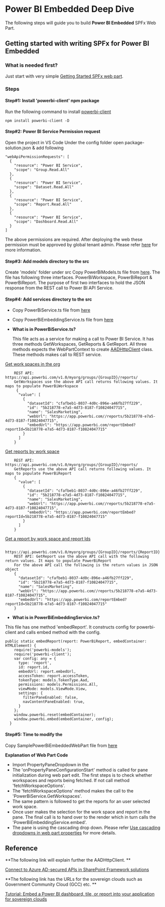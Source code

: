 # Power BI Embedded Deep Dive

The following steps will guide you to build **Power BI Embedded** SPFx Web Part. 


## Getting started with writing SPFx for Power BI Embedded

### What is needed first?

Just start with very simple [Getting Started SPFx web part](https://docs.microsoft.com/en-us/sharepoint/dev/spfx/web-parts/get-started/build-a-hello-world-web-part).

### Steps 

#### Step#1: Install 'powerbi-client' npm package

Run the following command to install [powerbi-client](https://www.npmjs.com/package/powerbi-client)

`npm install powerbi-client -D`

#### Step#2: Power BI Service Permission request

Open the project in VS Code 
Under the config folder open package-solution.json & add following

	"webApiPermissionRequests": [
      {
        "resource": "Power BI Service",
        "scope": "Group.Read.All"
      },
      {
        "resource": "Power BI Service",
        "scope": "Dataset.Read.All"
      },
      {
        "resource": "Power BI Service",
        "scope": "Report.Read.All"
      },
      {
        "resource": "Power BI Service",
        "scope": "Dashboard.Read.All"
      }
    ]

The above permissions are required. After deploying the web these permission must be approved by global tenant admin. Please refer [here](https://docs.microsoft.com/en-us/sharepoint/dev/spfx/use-aadhttpclient#manage-permission-requests) for more information.

#### Step#3: Add models directory to the src
Create 'models' folder under src 
	Copy PowerBiModels.ts file from [here](https://github.com/pankajsurti/PowerBIEmbeddedSPFX/blob/master/SamplePowerBIEmbedded/src/models/PowerBiModels.ts). The file has following three interfaces.
PowerBiWorkspace, PowerBiReport & PowerBiReport. The purpose of first two interfaces to hold the JSON response from the REST call to Power BI API Service.


#### Step#4: Add services directory to the src
- Copy PowerBiService.ts file from [here](https://github.com/pankajsurti/PowerBIEmbeddedSPFX/blob/master/SamplePowerBIEmbedded/src/services/PowerBiService.ts)

- Copy PowerBiEmbeddingService.ts file from [here](https://github.com/pankajsurti/PowerBIEmbeddedSPFX/blob/master/SamplePowerBIEmbedded/src/services/PowerBiEmbeddingService.ts)

- **What is in PowerBiService.ts?**

	This file acts as a service for making a call to Power BI Service. It has three methods GetWorkspaces, GetReports & GetReport. All three methods expects the WebPartContext to create [AADHttpClient](https://spblog.net/post/2018/07/21/Call-Azure-AD-secured-API-from-your-SPFx-code-Story-1-use-cookie-authentication) class. These methods makes call to REST service.

[Get work spaces in the org](https://docs.microsoft.com/en-us/rest/api/power-bi/groups/getgroups)
		

			
		REST API: https://api.powerbi.com/v1.0/myorg/groups/{GroupID}/reports/
		GetWorkspaces use the above API call returns following values. It maps to populate PowerBiWorkspace 
		 {
		  "value": [
			{
			  "datasetId": "cfafbeb1-8037-4d0c-896e-a46fb27ff229",
			  "id": "5b218778-e7a5-4d73-8187-f10824047715",
			  "name": "SalesMarketing",
			  "webUrl": "https://app.powerbi.com//reports/5b218778-e7a5-4d73-8187-f10824047715",
			  "embedUrl": "https://app.powerbi.com/reportEmbed?reportId=5b218778-e7a5-4d73-8187-f10824047715"
			}
		  ]
		}
				
		

[Get reports by work space](https://docs.microsoft.com/en-us/rest/api/power-bi/reports/getreports)



		REST API: https://api.powerbi.com/v1.0/myorg/groups/{GroupID}/reports/
		GetReports use the above API call returns following values. It maps to populate PowerBiReport  
		{
		  "value": [
			{
			  "datasetId": "cfafbeb1-8037-4d0c-896e-a46fb27ff229",
			  "id": "5b218778-e7a5-4d73-8187-f10824047715",
			  "name": "SalesMarketing",
			  "webUrl": "https://app.powerbi.com//reports/5b218778-e7a5-4d73-8187-f10824047715",
			  "embedUrl": "https://app.powerbi.com/reportEmbed?reportId=5b218778-e7a5-4d73-8187-f10824047715"
			}
		  ]
		}
	


[Get a report by work space and report Ids](https://docs.microsoft.com/en-us/rest/api/power-bi/reports/getreport)


		https://api.powerbi.com/v1.0/myorg/groups/{GroupID}/reports/{ReportID}
		REST API: GetReport use the above API call with the following return values. It maps to populate PowerBiReport  
		For the above API call the following is the return values in JSON object
		{
		  "datasetId": "cfafbeb1-8037-4d0c-896e-a46fb27ff229",
		  "id": "5b218778-e7a5-4d73-8187-f10824047715",
		  "name": "SalesMarketing",
		  "webUrl": "https://app.powerbi.com//reports/5b218778-e7a5-4d73-8187-f10824047715",
		  "embedUrl": "https://app.powerbi.com/reportEmbed?reportId=5b218778-e7a5-4d73-8187-f10824047715"
		}	
			


- **What is in PowerBiEmbeddingService.ts?**

This file has one method 'embedReport'. It constructs config for powerbi-client and calls embed method with the config.
 

    public static embedReport(report: PowerBiReport, embedContainer: HTMLElement) {
        require('powerbi-models');
        require('powerbi-client');        
		var config: any = {
          type: 'report',
          id: report.id,
          embedUrl: report.embedUrl,
          accessToken: report.accessToken,
          tokenType: models.TokenType.Aad,
          permissions: models.Permissions.All,
          viewMode: models.ViewMode.View,
          settings: {
            filterPaneEnabled: false,
            navContentPaneEnabled: true,
          }
        };
        window.powerbi.reset(embedContainer);
		window.powerbi.embed(embedContainer, config);
      }

#### Step#5: Time to modify the 

Copy SamplePowerBiEmbeddedWebPart file from [here](https://github.com/pankajsurti/PowerBIEmbeddedSPFX/blob/master/SamplePowerBIEmbedded/src/webparts/samplePowerBiEmbedded/SamplePowerBiEmbeddedWebPart.ts)

**Explanation of Web Part Code**

- Import PropertyPaneDropdown in the 
- The 'onPropertyPaneConfigurationStart' method is called for pane initialization during web part edit. The first steps is to check whether workspaces and reports being fetched. If not call method 'fetchWorkspaceOptions'. 
- The 'fetchWorkspaceOptions' method makes the call to the 'PowerBiService.GetWorkspaces'. 
- The same pattern is followed to get the reports for an user selected work space.
- Once user makes the selection for the work space and report in the pane. The final call is to hand over to the render which in turn calls the 'PowerBiEmbeddingService.embed'.
- The pane is using the cascading drop down. Please refer [Use cascading dropdowns in web part properties](https://docs.microsoft.com/en-us/sharepoint/dev/spfx/web-parts/guidance/use-cascading-dropdowns-in-web-part-properties) 
for more details.


## Reference

**The following link will explain further the AADHttpClient. **

[Connect to Azure AD-secured APIs in SharePoint Framework solutions](https://docs.microsoft.com/en-us/sharepoint/dev/spfx/use-aadhttpclient#manage-permission-requests)

**The following link has the URLs for the sovereign clouds such as Government Community Cloud (GCC) etc. **

[Tutorial: Embed a Power BI dashboard, tile, or report into your application for sovereign clouds](https://docs.microsoft.com/en-us/power-bi/developer/embed-sample-for-customers-sovereign-clouds)


